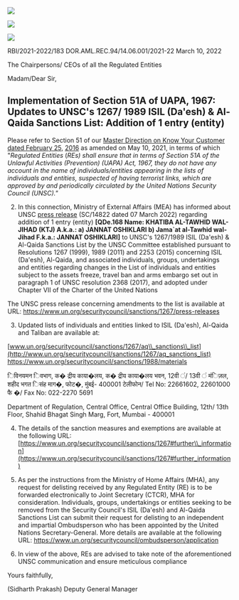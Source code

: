 ![](_page_0_Picture_0.jpeg)

![](_page_0_Picture_1.jpeg)

![](_page_0_Picture_3.jpeg)

RBI/2021-2022/183 DOR.AML.REC.94/14.06.001/2021-22 March 10, 2022

The Chairpersons/ CEOs of all the Regulated Entities

Madam/Dear Sir,

## **Implementation of Section 51A of UAPA, 1967: Updates to UNSC's 1267/ 1989 ISIL (Da'esh) & Al-Qaida Sanctions List: Addition of 1 entry (entity)**

Please refer to Section 51 of our [Master Direction on Know Your Customer dated February 25,](https://www.rbi.org.in/Scripts/BS_ViewMasDirections.aspx?id=11566)  [2016](https://www.rbi.org.in/Scripts/BS_ViewMasDirections.aspx?id=11566) as amended on May 10, 2021, in terms of which "*Regulated Entities* (*REs) shall ensure that in terms of Section 51A of the Unlawful Activities (Prevention) (UAPA) Act, 1967, they do not have any account in the name of individuals/entities appearing in the lists of individuals and entities, suspected of having terrorist links, which are approved by and periodically circulated by the United Nations Security Council (UNSC)."*

2. In this connection, Ministry of External Affairs (MEA) has informed about UNSC [press release](https://rbidocs.rbi.org.in/rdocs/content/pdfs/UNSC10032022_A1.pdf) (SC/14822 dated 07 March 2022) regarding addition of 1 entry (entity) **[QDe.168 Name: KHATIBA AL-TAWHID WAL-JIHAD (KTJ) A.k.a.: a) JANNAT OSHIKLARI b) Jama`at al-Tawhid wal-Jihad F.k.a.: JANNAT OSHIKLARI]** to UNSC's 1267/1989 ISIL (Da'esh) & Al-Qaida Sanctions List by the UNSC Committee established pursuant to Resolutions 1267 (1999), 1989 (2011) and 2253 (2015) concerning ISIL (Da'esh), Al-Qaida, and associated individuals, groups, undertakings and entities regarding changes in the List of individuals and entities subject to the assets freeze, travel ban and arms embargo set out in paragraph 1 of UNSC resolution 2368 (2017), and adopted under Chapter VII of the Charter of the United Nations

The UNSC press release concerning amendments to the list is available at URL: <https://www.un.org/securitycouncil/sanctions/1267/press-releases>

3. Updated lists of individuals and entities linked to ISIL (Da'esh), Al-Qaida and Taliban are available at:

[www.un.org/securitycouncil/sanctions/1267/aq\\_sanctions\\_list](http://www.un.org/securitycouncil/sanctions/1267/aq_sanctions_list) <https://www.un.org/securitycouncil/sanctions/1988/materials>

िविनयमन िवभाग, क� द्रीय काया�लय, क� द्रीय काया�लय भवन, 12वी ं/ 13वी ं मंिज़ल, शहीद भगत िसंह माग�, फोट�, मुंबई- 400001 टेलीफोन/ Tel No: 22661602, 22601000 फै �/ Fax No: 022-2270 5691

Department of Regulation, Central Office, Central Office Building, 12th/ 13th Floor, Shahid Bhagat Singh Marg, Fort, Mumbai - 400001

4. The details of the sanction measures and exemptions are available at the following URL: [https://www.un.org/securitycouncil/sanctions/1267#further\\_information](https://www.un.org/securitycouncil/sanctions/1267#further_information)

5. As per the instructions from the Ministry of Home Affairs (MHA), any request for delisting received by any Regulated Entity (RE) is to be forwarded electronically to Joint Secretary (CTCR), MHA for consideration. Individuals, groups, undertakings or entities seeking to be removed from the Security Council's ISIL (Da'esh) and Al-Qaida Sanctions List can submit their request for delisting to an independent and impartial Ombudsperson who has been appointed by the United Nations Secretary-General. More details are available at the following URL: <https://www.un.org/securitycouncil/ombudsperson/application>

6. In view of the above, REs are advised to take note of the aforementioned UNSC communication and ensure meticulous compliance

Yours faithfully,

(Sidharth Prakash) Deputy General Manager